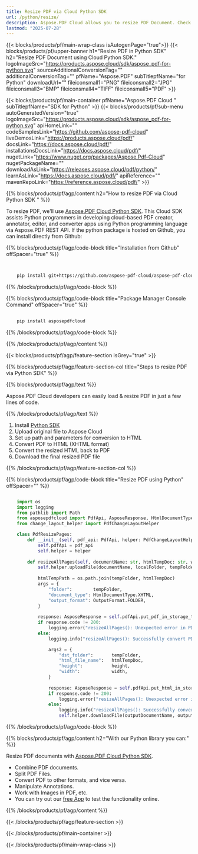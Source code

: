 ```yaml
---
title: Resize PDF via Cloud Python SDK 
url: /python/resize/
description: Aspose.PDF Cloud allows you to resize PDF Document. Check the Python source code to resize PDF file.
lastmod: "2025-07-28"
---
```


{{< blocks/products/pf/main-wrap-class isAutogenPage="true">}}
{{< blocks/products/pf/upper-banner h1="Resize PDF in Python SDK" h2="Resize PDF Document using Cloud Python SDK." logoImageSrc="https://products.aspose.cloud/sdk/aspose_pdf-for-python.svg" sourceAdditionalConversionTag="" additionalConversionTag="" pfName="Aspose.PDF" subTitlepfName="for Python" downloadUrl="" fileiconsmall1="PNG" fileiconsmall2="JPG" fileiconsmall3="BMP" fileiconsmall4="TIFF" fileiconsmall5="PDF" >}}

{{< blocks/products/pf/main-container pfName="Aspose.PDF Cloud " subTitlepfName="SDK for Python" >}}
{{< blocks/products/pf/sub-menu autoGeneratedVersion="true" logoImageSrc="https://products.aspose.cloud/sdk/aspose_pdf-for-python.svg" apiHomeLink="" codeSamplesLink="https://github.com/aspose-pdf-cloud" liveDemosLink="https://products.aspose.cloud/pdf/" docsLink="https://docs.aspose.cloud/pdf/" installationsDocsLink="https://docs.aspose.cloud/pdf/" nugetLink="https://www.nuget.org/packages/Aspose.Pdf-Cloud" nugetPackageName="" downloadAsLink="https://releases.aspose.cloud/pdf/python/" learnAsLink="https://docs.aspose.cloud/pdf/" apiReference="" mavenRepoLink="https://reference.aspose.cloud/pdf/" >}}

{{% blocks/products/pf/agp/content h2="How to resize PDF via Cloud Python SDK " %}}

To resize PDF, we'll use
[Aspose.PDF Cloud Python SDK](https://products.aspose.cloud/pdf/python/). This Cloud SDK assists Python programmers in developing cloud-based PDF creator, annotator, editor, and converter apps using Python programming language via Aspose.PDF REST API. If the python package is hosted on Github, you can install directly from Github:

{{% blocks/products/pf/agp/code-block title="Installation from Github" offSpacer="true" %}}

```bash

     
    pip install git+https://github.com/aspose-pdf-cloud/aspose-pdf-cloud-python.git


```

{{% /blocks/products/pf/agp/code-block %}}

{{% blocks/products/pf/agp/code-block title="Package Manager Console Command" offSpacer="true" %}}

```bash
     
    pip install asposepdfcloud

```

{{% /blocks/products/pf/agp/code-block %}}

{{% /blocks/products/pf/agp/content %}}

{{< blocks/products/pf/agp/feature-section isGrey="true" >}}

{{% blocks/products/pf/agp/feature-section-col title="Steps to resize PDF via Python SDK" %}}

{{% blocks/products/pf/agp/text %}}

Aspose.PDF Cloud developers can easily load & resize PDF in just a few lines of code.

{{% /blocks/products/pf/agp/text %}}

1. Install [Python SDK](https://pypi.org/project/asposepdfcloud/)
1. Upload original file to Aspose Cloud
1. Set up path and parameters for conversion to HTML
1. Convert PDF to HTML (XHTML format)
1. Convert the resized HTML back to PDF
1. Download the final resized PDF file

{{% /blocks/products/pf/agp/feature-section-col %}}

{{% blocks/products/pf/agp/code-block title="Resize PDF using Python" offSpacer="" %}}

```python

    import os
    import logging
    from pathlib import Path
    from asposepdfcloud import PdfApi, AsposeResponse, HtmlDocumentType, OutputFormat
    from change_layout_helper import PdfChangeLayoutHelper

    class PdfResizePages:
        def __init__(self, pdf_api: PdfApi, helper: PdfChangeLayoutHelper):
            self.pdfApi = pdf_api
            self.helper = helper
            
        def resizeAllPages(self, documentName: str, htmlTempDoc: str, width: int, height: int, outputDocumentName: str, localFolder: Path, tempFolder: str):
            self.helper.uploadFile(documentName, localFolder, tempFolder)
            
            htmlTempPath = os.path.join(tempFolder, htmlTempDoc)
            args = {
                "folder":        tempFolder,
                "document_type": HtmlDocumentType.XHTML,
                "output_format": OutputFormat.FOLDER,
            }
            
            response: AsposeResponse = self.pdfApi.put_pdf_in_storage_to_html(documentName, htmlTempPath, **args)
            if response.code != 200:
                logging.error("resizeAllPages(): Unexpected error in PDF to HTML conversion!")
            else:
                logging.info("resizeAllPages(): Successfully convert PDF to HTML!")

                args2 = {
                    "dst_folder":		tempFolder,
                    "html_file_name":	htmlTempDoc,
                    "height":			height,
                    "width":			width,
                }
                
                response: AsposeResponse = self.pdfApi.put_html_in_storage_to_pdf(outputDocumentName, htmlTempPath, **args2)
                if response.code != 200:
                    logging.error("resizeAllPages(): Unexpected error in HTML to PDF conversion!")
                else:
                    logging.info("resizeAllPages(): Successfully convert HTML tot PDF!")
                    self.helper.downloadFile(outputDocumentName, outputDocumentName, localFolder, tempFolder, "resized_")
```

{{% /blocks/products/pf/agp/code-block %}}

{{% blocks/products/pf/agp/content h2="With our Python library you can:" %}}

Resize PDF documents with [Aspose.PDF Cloud Python SDK](https://products.aspose.cloud/pdf/python/).

+ Combine PDF documents.
+ Split PDF Files.
+ Convert PDF to other formats, and vice versa.
+ Manipulate Annotations.
+ Work with Images in PDF, etc.
+ You can try out our [free App](https://products.aspose.app/pdf/family) to test the functionality online.

{{% /blocks/products/pf/agp/content %}}

{{< /blocks/products/pf/agp/feature-section >}}

{{< /blocks/products/pf/main-container >}}

{{< /blocks/products/pf/main-wrap-class >}}